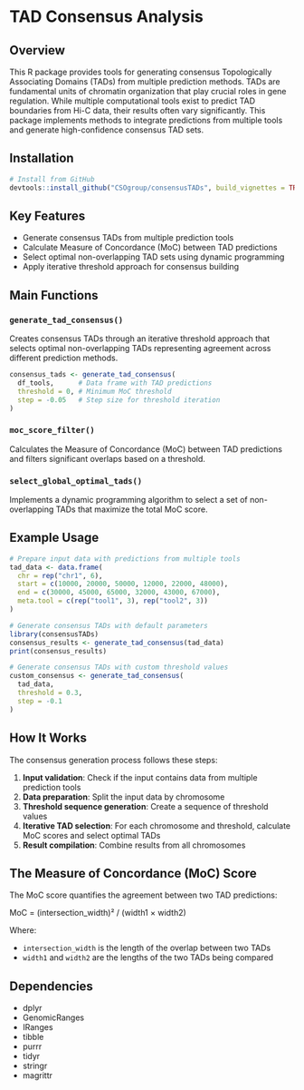 # TAD Consensus Analysis

## Overview

This R package provides tools for generating consensus Topologically Associating Domains (TADs) from multiple prediction
methods. TADs are fundamental units of chromatin organization that play crucial roles in gene regulation. While multiple
computational tools exist to predict TAD boundaries from Hi-C data, their results often vary significantly. This package
implements methods to integrate predictions from multiple tools and generate high-confidence consensus TAD sets.

## Installation

```r
# Install from GitHub
devtools::install_github("CSOgroup/consensusTADs", build_vignettes = TRUE)
```

## Key Features

- Generate consensus TADs from multiple prediction tools
- Calculate Measure of Concordance (MoC) between TAD predictions
- Select optimal non-overlapping TAD sets using dynamic programming
- Apply iterative threshold approach for consensus building

## Main Functions

### `generate_tad_consensus()`

Creates consensus TADs through an iterative threshold approach that selects optimal non-overlapping TADs representing
agreement across different prediction methods.

```r
consensus_tads <- generate_tad_consensus(
  df_tools,      # Data frame with TAD predictions
  threshold = 0, # Minimum MoC threshold
  step = -0.05   # Step size for threshold iteration
)
```

### `moc_score_filter()`

Calculates the Measure of Concordance (MoC) between TAD predictions and filters significant overlaps based on a
threshold.

### `select_global_optimal_tads()`

Implements a dynamic programming algorithm to select a set of non-overlapping TADs that maximize the total MoC score.

## Example Usage

```r
# Prepare input data with predictions from multiple tools
tad_data <- data.frame(
  chr = rep("chr1", 6),
  start = c(10000, 20000, 50000, 12000, 22000, 48000),
  end = c(30000, 45000, 65000, 32000, 43000, 67000),
  meta.tool = c(rep("tool1", 3), rep("tool2", 3))
)

# Generate consensus TADs with default parameters
library(consensusTADs)
consensus_results <- generate_tad_consensus(tad_data)
print(consensus_results)

# Generate consensus TADs with custom threshold values
custom_consensus <- generate_tad_consensus(
  tad_data,
  threshold = 0.3,
  step = -0.1
)
```

## How It Works

The consensus generation process follows these steps:

1. **Input validation**: Check if the input contains data from multiple prediction tools
2. **Data preparation**: Split the input data by chromosome
3. **Threshold sequence generation**: Create a sequence of threshold values
4. **Iterative TAD selection**: For each chromosome and threshold, calculate MoC scores and select optimal TADs
5. **Result compilation**: Combine results from all chromosomes

## The Measure of Concordance (MoC) Score

The MoC score quantifies the agreement between two TAD predictions:

MoC = (intersection_width)² / (width1 × width2)

Where:

- `intersection_width` is the length of the overlap between two TADs
- `width1` and `width2` are the lengths of the two TADs being compared

## Dependencies

- dplyr
- GenomicRanges
- IRanges
- tibble
- purrr
- tidyr
- stringr
- magrittr

